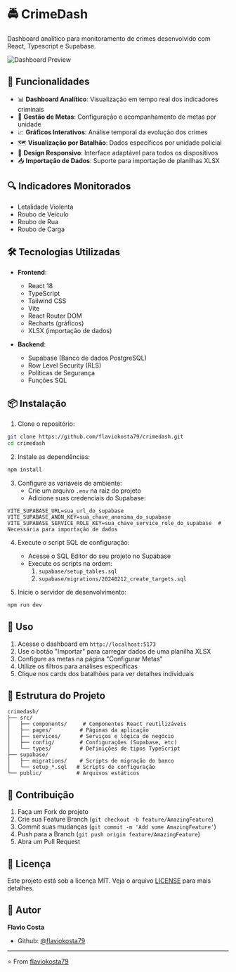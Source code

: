 # 🚔 CrimeDash

Dashboard analítico para monitoramento de crimes desenvolvido com React, Typescript e Supabase.

![Dashboard Preview](https://raw.githubusercontent.com/flaviokosta79/crimedash/master/docs/dashboard.png)

## 🌟 Funcionalidades

- 📊 **Dashboard Analítico**: Visualização em tempo real dos indicadores criminais
- 🎯 **Gestão de Metas**: Configuração e acompanhamento de metas por unidade
- 📈 **Gráficos Interativos**: Análise temporal da evolução dos crimes
- 🗺️ **Visualização por Batalhão**: Dados específicos por unidade policial
- 📱 **Design Responsivo**: Interface adaptável para todos os dispositivos
- 📥 **Importação de Dados**: Suporte para importação de planilhas XLSX

## 🔍 Indicadores Monitorados

- Letalidade Violenta
- Roubo de Veículo
- Roubo de Rua
- Roubo de Carga

## 🛠️ Tecnologias Utilizadas

- **Frontend**:
  - React 18
  - TypeScript
  - Tailwind CSS
  - Vite
  - React Router DOM
  - Recharts (gráficos)
  - XLSX (importação de dados)

- **Backend**:
  - Supabase (Banco de dados PostgreSQL)
  - Row Level Security (RLS)
  - Políticas de Segurança
  - Funções SQL

## 📦 Instalação

1. Clone o repositório:
```bash
git clone https://github.com/flaviokosta79/crimedash.git
cd crimedash
```

2. Instale as dependências:
```bash
npm install
```

3. Configure as variáveis de ambiente:
   - Crie um arquivo `.env` na raiz do projeto
   - Adicione suas credenciais do Supabase:
```env
VITE_SUPABASE_URL=sua_url_do_supabase
VITE_SUPABASE_ANON_KEY=sua_chave_anonima_do_supabase
VITE_SUPABASE_SERVICE_ROLE_KEY=sua_chave_service_role_do_supabase  # Necessária para importação de dados
```

4. Execute o script SQL de configuração:
   - Acesse o SQL Editor do seu projeto no Supabase
   - Execute os scripts na ordem:
     1. `supabase/setup_tables.sql`
     2. `supabase/migrations/20240212_create_targets.sql`

5. Inicie o servidor de desenvolvimento:
```bash
npm run dev
```

## 🚀 Uso

1. Acesse o dashboard em `http://localhost:5173`
2. Use o botão "Importar" para carregar dados de uma planilha XLSX
3. Configure as metas na página "Configurar Metas"
4. Utilize os filtros para análises específicas
5. Clique nos cards dos batalhões para ver detalhes individuais

## 📄 Estrutura do Projeto

```
crimedash/
├── src/
│   ├── components/     # Componentes React reutilizáveis
│   ├── pages/         # Páginas da aplicação
│   ├── services/      # Serviços e lógica de negócio
│   ├── config/        # Configurações (Supabase, etc)
│   └── types/         # Definições de tipos TypeScript
├── supabase/
│   ├── migrations/    # Scripts de migração do banco
│   └── setup_*.sql   # Scripts de configuração
└── public/           # Arquivos estáticos
```

## 🤝 Contribuição

1. Faça um Fork do projeto
2. Crie sua Feature Branch (`git checkout -b feature/AmazingFeature`)
3. Commit suas mudanças (`git commit -m 'Add some AmazingFeature'`)
4. Push para a Branch (`git push origin feature/AmazingFeature`)
5. Abra um Pull Request

## 📝 Licença

Este projeto está sob a licença MIT. Veja o arquivo [LICENSE](LICENSE) para mais detalhes.

## 👤 Autor

**Flavio Costa**

* Github: [@flaviokosta79](https://github.com/flaviokosta79)

---
⭐️ From [flaviokosta79](https://github.com/flaviokosta79)
